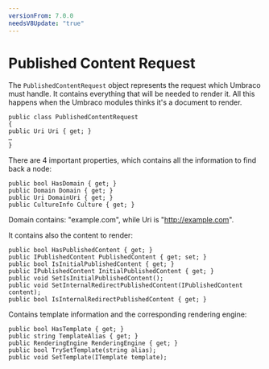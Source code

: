 ```yaml
---
versionFrom: 7.0.0
needsV8Update: "true"
---
```


# Published Content Request

The `PublishedContentRequest` object represents the request which Umbraco must handle.
It contains everything that will be needed to render it.
All this happens when the Umbraco modules thinks it's a document to render.

    public class PublishedContentRequest
    {
    public Uri Uri { get; }
    …
    }

There are 4 important properties, which contains all the information to find back a node:

    public bool HasDomain { get; }
    public Domain Domain { get; }
    public Uri DomainUri { get; }
    public CultureInfo Culture { get; }

Domain contains: "example.com", while Uri is "http://example.com".

It contains also the content to render:

    public bool HasPublishedContent { get; }
    public IPublishedContent PublishedContent { get; set; }
    public bool IsInitialPublishedContent { get; }
    public IPublishedContent InitialPublishedContent { get; }
    public void SetIsInitialPublishedContent();
    public void SetInternalRedirectPublishedContent(IPublishedContent content);
    public bool IsInternalRedirectPublishedContent { get; }

Contains template information and the corresponding rendering engine:

    public bool HasTemplate { get; }
    public string TemplateAlias { get; }
    public RenderingEngine RenderingEngine { get; }
    public bool TrySetTemplate(string alias);
    public void SetTemplate(ITemplate template);
